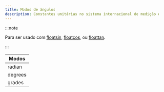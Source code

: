 ```yaml
---
title: Modos de ângulos
description: Constantes unitárias no sistema internacional de medição de ângulos.
---
```


:::note

Para ser usado com [floatsin](../functions/Floatsin), [floatcos](../functions/Floatcos), ou [floattan](../functions/Floattan).

:::

| Modos   |
| ------- |
| radian  |
| degrees |
| grades  |
